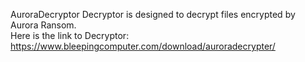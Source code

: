 AuroraDecryptor Decryptor is designed to decrypt files encrypted by Aurora Ransom.\
Here is the link to Decryptor:\
https://www.bleepingcomputer.com/download/auroradecrypter/
